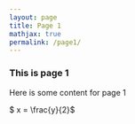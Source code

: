 ```yaml
---
layout: page
title: Page 1
mathjax: true
permalink: /page1/
---
```


### This is page 1

Here is some content for page 1

$ x = \frac{y}{2}$
